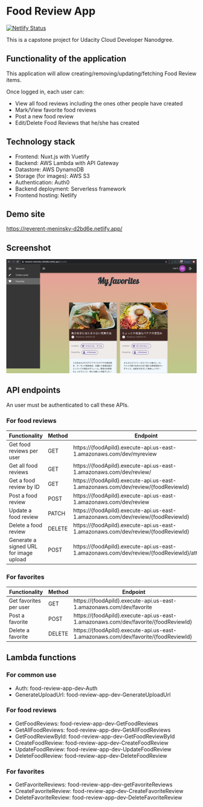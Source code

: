 
# Food Review App

[![Netlify Status](https://api.netlify.com/api/v1/badges/a9cec24e-5e69-44c5-a67f-2bd99c0f354e/deploy-status)](https://app.netlify.com/sites/reverent-meninsky-d2bd6e/deploys)

This is a capstone project for Udacity Cloud Developer Nanodgree.

## Functionality of the application

This application will allow creating/removing/updating/fetching Food Review items.

Once logged in, each user can:
* View all food reviews including the ones other people have created
* Mark/View favorite food reviews
* Post a new food review
* Edit/Delete Food Reviews that he/she has created

## Technology stack
* Frontend: Nuxt.js with Vuetify
* Backend: AWS Lambda with API Gateway
* Datastore: AWS DynamoDB
* Storage (for images): AWS S3
* Authentication: Auth0
* Backend deployment: Serverless framework
* Frontend hosting: Netlify

## Demo site

https://reverent-meninsky-d2bd6e.netlify.app/

## Screenshot

![Screenshot](assets/food-review-app-screenshot.png)

## API endpoints

An user must be authenticated to call these APIs.

### For food reviews
| Functionality | Method | Endpoint |
|---|---|---|
| Get food reviews per user | GET | https://{foodApiId}.execute-api.us-east-1.amazonaws.com/dev/myreview |
| Get all food reviews | GET | https://{foodApiId}.execute-api.us-east-1.amazonaws.com/dev/review/ |
| Get a food review by ID | GET | https://{foodApiId}.execute-api.us-east-1.amazonaws.com/dev/review/{foodReviewId} |
| Post a food review | POST | https://{foodApiId}.execute-api.us-east-1.amazonaws.com/dev/review |
| Update a food review | PATCH | https://{foodApiId}.execute-api.us-east-1.amazonaws.com/dev/review/{foodReviewId} |
| Delete a food review | DELETE | https://{foodApiId}.execute-api.us-east-1.amazonaws.com/dev/review/{foodReviewId} |
| Generate a signed URL for image upload | POST | https://{foodApiId}.execute-api.us-east-1.amazonaws.com/dev/review/{foodReviewId}/attachment |

### For favorites

| Functionality | Method | Endpoint |
|---|---|---|
| Get favorites per user | GET | https://{foodApiId}.execute-api.us-east-1.amazonaws.com/dev/favorite |
| Post a favorite | POST | https://{foodApiId}.execute-api.us-east-1.amazonaws.com/dev/favorite/{foodReviewId} |
| Delete a favorite| DELETE | https://{foodApiId}.execute-api.us-east-1.amazonaws.com/dev/favorite/{foodReviewId} |

## Lambda functions

### For common use
* Auth: food-review-app-dev-Auth
* GenerateUploadUrl: food-review-app-dev-GenerateUploadUrl

### For food reviews
* GetFoodReviews: food-review-app-dev-GetFoodReviews
* GetAllFoodReviews: food-review-app-dev-GetAllFoodReviews
* GetFoodReviewById: food-review-app-dev-GetFoodReviewById
* CreateFoodReview: food-review-app-dev-CreateFoodReview
* UpdateFoodReview: food-review-app-dev-UpdateFoodReview
* DeleteFoodReview: food-review-app-dev-DeleteFoodReview

### For favorites
* GetFavoriteReviews: food-review-app-dev-getFavoriteReviews
* CreateFavoriteReview: food-review-app-dev-CreateFavoriteReview
* DeleteFavoriteReview: food-review-app-dev-DeleteFavoriteReview
